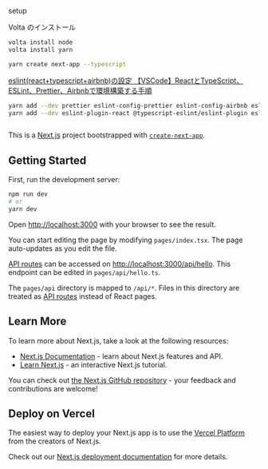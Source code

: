 
setup

Volta のインストール

```sh
volta install node
volta install yarn
```

```sh
yarn create next-app --typescript

```
[ eslint(react+typescript+airbnb)の設定 ](https://qiita.com/Yuki-TU/items/5bc449ca6077eb12ed2a)
[【VSCode】ReactとTypeScript、ESLint、Prettier、Airbnbで環境構築する手順](https://yumegori.com/vscode_react_typescript_eslint_prettier)
```sh
yarn add --dev prettier eslint-config-prettier eslint-config-airbnb eslint-config-airbnb-typescript 
yarn add --dev eslint-plugin-react @typescript-eslint/eslint-plugin eslint-plugin-import eslint-plugin-jsx-a11y eslint-plugin-react-hooks @typescript-eslint/parser eslint-plugin-unused-imports
```
```sh
```


This is a [Next.js](https://nextjs.org/) project bootstrapped with [`create-next-app`](https://github.com/vercel/next.js/tree/canary/packages/create-next-app).

## Getting Started

First, run the development server:

```bash
npm run dev
# or
yarn dev
```

Open [http://localhost:3000](http://localhost:3000) with your browser to see the result.

You can start editing the page by modifying `pages/index.tsx`. The page auto-updates as you edit the file.

[API routes](https://nextjs.org/docs/api-routes/introduction) can be accessed on [http://localhost:3000/api/hello](http://localhost:3000/api/hello). This endpoint can be edited in `pages/api/hello.ts`.

The `pages/api` directory is mapped to `/api/*`. Files in this directory are treated as [API routes](https://nextjs.org/docs/api-routes/introduction) instead of React pages.

## Learn More

To learn more about Next.js, take a look at the following resources:

- [Next.js Documentation](https://nextjs.org/docs) - learn about Next.js features and API.
- [Learn Next.js](https://nextjs.org/learn) - an interactive Next.js tutorial.

You can check out [the Next.js GitHub repository](https://github.com/vercel/next.js/) - your feedback and contributions are welcome!

## Deploy on Vercel

The easiest way to deploy your Next.js app is to use the [Vercel Platform](https://vercel.com/new?utm_medium=default-template&filter=next.js&utm_source=create-next-app&utm_campaign=create-next-app-readme) from the creators of Next.js.

Check out our [Next.js deployment documentation](https://nextjs.org/docs/deployment) for more details.
